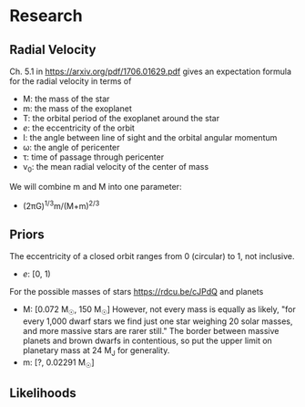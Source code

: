 # Research

## Radial Velocity

Ch. 5.1 in https://arxiv.org/pdf/1706.01629.pdf gives an expectation formula for the radial velocity in terms of 
* M: the mass of the star
* m: the mass of the exoplanet
* T: the orbital period of the exoplanet around the star
* _e_: the eccentricity of the orbit
* I: the angle between line of sight and the orbital angular momentum
* &omega;: the angle of pericenter
* &tau;: time of passage through pericenter
* v<sub>0</sub>: the mean radial velocity of the center of mass

We will combine m and M into one parameter:
* (2&pi;G)<sup>1/3</sup>m/(M+m)<sup>2/3</sup>
## Priors

The eccentricity of a closed orbit ranges from 0 (circular) to 1, not inclusive.
* _e_: [0, 1)

For the possible masses of stars https://rdcu.be/cJPdQ and planets 
* M: [0.072 M<sub>&#9737;</sub>, 150 M<sub>&#9737;</sub>]
However, not every mass is equally as likely, "for every 1,000 dwarf stars we find just one star weighing 20 solar masses, and more massive stars are rarer still." The border between massive planets and brown dwarfs in contentious, so put the upper limit on planetary mass at 24 M<sub>J</sub> for generality. 
* m: [?, 0.02291 M<sub>&#9737;</sub>]
## Likelihoods
